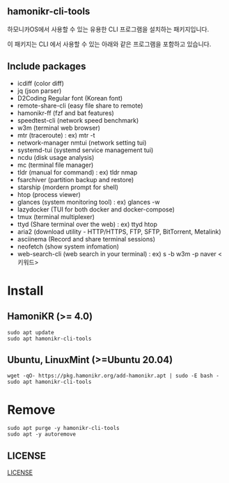 ## hamonikr-cli-tools

하모니카OS에서 사용할 수 있는 유용한 CLI 프로그램을 설치하는 패키지입니다.

이 패키지는 CLI 에서 사용할 수 있는 아래와 같은 프로그램을 포함하고 있습니다.

Include packages
----------------
- icdiff (color diff)
- jq (json parser)
- D2Coding Regular font (Korean font)
- remote-share-cli (easy file share to remote)
- hamonikr-ff (fzf and bat features)
- speedtest-cli (network speed benchmark)
- w3m (terminal web browser)
- mtr (traceroute) : ex) mtr -t
- network-manager nmtui (network setting tui)
- systemd-tui (systemd service management tui)
- ncdu (disk usage analysis)
- mc (terminal file manager)
- tldr (manual for command) : ex) tldr nmap
- fsarchiver (partition backup and restore)
- starship (mordern prompt for shell)
- htop (process viewer)
- glances (system monitoring tool) : ex) glances -w
- lazydocker (TUI for both docker and docker-compose)
- tmux (terminal multiplexer)
- ttyd (Share terminal over the web) : ex) ttyd htop
- aria2 (download utility - HTTP/HTTPS, FTP, SFTP, BitTorrent, Metalink)
- asciinema (Record and share terminal sessions)
- neofetch (show system infomation)
- web-search-cli (web search in your terminal) : ex) s -b w3m -p naver <키워드>


# Install

## HamoniKR (>= 4.0)
```
sudo apt update
sudo apt hamonikr-cli-tools
```

## Ubuntu, LinuxMint (>=Ubuntu 20.04)

```
wget -qO- https://pkg.hamonikr.org/add-hamonikr.apt | sudo -E bash -
sudo apt hamonikr-cli-tools
```

# Remove
```
sudo apt purge -y hamonikr-cli-tools
sudo apt -y autoremove
``` 

## LICENSE
[LICENSE](./LICENSE)


